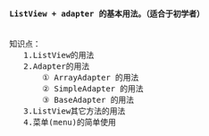 
<pre>
<h4>ListView + adapter 的基本用法。（适合于初学者）</h4>
知识点：
   1.ListView的用法
   2.Adapter的用法
       ① ArrayAdapter 的用法
       ② SimpleAdapter 的用法
       ③ BaseAdapter 的用法
   3.ListView其它方法的用法
   4.菜单(menu)的简单使用
</pre>

